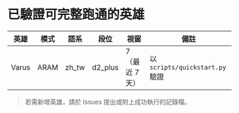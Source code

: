 # 已驗證可完整跑通的英雄

| 英雄 | 模式 | 語系 | 段位 | 視窗 | 備註 |
| --- | --- | --- | --- | --- | --- |
| Varus | ARAM | zh_tw | d2_plus | 7（最近 7 天） | 以 `scripts/quickstart.py` 驗證 |

> 若需新增英雄，請於 Issues 提出或附上成功執行的記錄檔。
